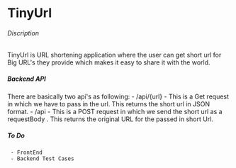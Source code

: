 # TinyUrl

###### Discription 
TinyUrl is URL shortening application where the user can get short url for Big URL's they provide which makes it easy to share it with the world.

##### Backend API  
There are basically two api's as following:
    - /api/{url} - This is a Get request in which we have to pass in the url. This returns the short url in JSON format.
    - /api - This is a POST request in which we send the short url as a requestBody . This returns the original URL for the passed in short Url.
    
##### To Do  
     - FrontEnd
     - Backend Test Cases

